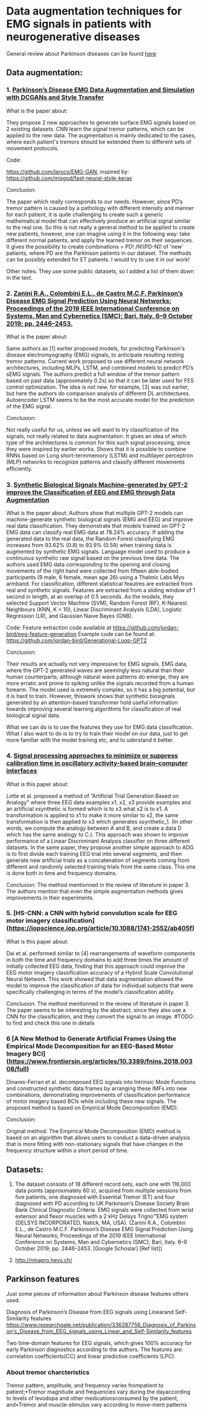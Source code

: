 # Data augmentation techniques for EMG signals in patients with neurogenerative diseases 

General review about Parkinson diseases can be  found [here](https://www.ncbi.nlm.nih.gov/pmc/articles/PMC8134676/)

## Data augmentation:

### 1. [Parkinson’s Disease EMG Data Augmentation and Simulation with DCGANs and Style Transfer](https://www.ncbi.nlm.nih.gov/pmc/articles/PMC7248755/)

What is the paper about:

They propose 2 new approaches to generate surface EMG signals based on 2 existing datasets.  CNN learn the signal tremor patterns, which can be applied to the new data. The augmentation is mainly dedicated to the cases, where each patient's tremors should be extended them to different sets of movement protocols. 

Code:

https://github.com/larocs/EMG-GAN, inspired by:
https://github.com/misgod/fast-neural-style-keras

Conclusion:

The paper which really corresponds to our needs. However, since PD’s tremor pattern is caused by a pathology with different intensity and manner for each patient, it is quite challenging to create such a generic mathematical model that can effectively produce an artificial signal similar to the real one.
So this is not really a general method to be applied to create new patients, however, one can imagine using it in the following way:
take different normal patients, and apply the learned tremor on their sequences.
It gives the possibility to create combinations = PD! /N!(PD-N)! of 'new' patients, where PD are the Parkinson patients in our dataset. The methods can be possibly extended for ET patients. I would try to use it in our work!

Other notes:
They use some public datasets, so I added a list of them down in the text.


### 2. [Zanini R.A., Colombini E.L., de Castro M.C.F. Parkinson’s Disease EMG Signal Prediction Using Neural Networks; Proceedings of the 2019 IEEE International Conference on Systems, Man and Cybernetics (SMC); Bari, Italy. 6–9 October 2019; pp. 2446–2453.](https://ieeexplore.ieee.org/abstract/document/8914553)

What is the paper about:

Same authors as [1] earlier proposed models, for predicting Parkinson's disease electromyography (EMG) signals, to anticipate resulting resting tremor patterns.  Current work proposed to use  different neural network architectures, including MLPs, LSTM, and combined models to predict PD’s sEMG signals. The authors predict a full window of the tremor pattern based on past data (approximately 0.2s) so that it can be later used for FES control optimization. The idea is not new, for example, [3] was out earlier, but here the authors do comparison analysis of different DL architectures. Autoencoder LSTM  seems to be the most accurate model for the prediction of the EMG signal.

Conclusion:

Not really useful for us, unless we will want to try classification of the signals, not really related to data augmentation.
It gives an idea of which type of the architectures is common for this such signal processing, since they were inspired by earlier works. Shows that it is possible to combine RNNs based on Long short-termmemory (LSTM) and multilayer perceptron (MLP) networks to recognize patterns and classify different movements efﬁciently.  



###  3. [Synthetic Biological Signals Machine-generated by GPT-2 improve the Classification of EEG and EMG through Data Augmentation](http://jordanjamesbird.com/publications/Synthetic-Biological-Signals-Machine-Generated-by-GPT-2-Improve-the-Classification-of-EEG-and-EMG-Through-Data-Augmentation.pdf)

What is the paper about:
Authors  show  that multiple GPT-2 models can machine-generate synthetic biological signals (EMG and EEG) and improve real
data classification. They demonstrate that  models trained on GPT-2 EMG data can classify real EMG data at 78.24% accuracy. If adding the generated data to the real data,  the Random Forest classifying EMG increases from 93.62% (0.8) to 93.9%
(0.59) when training data is augmented by synthetic EMG signals.
Language model used to produce a continuous synthetic raw signal based on the previous time data.
The authors used EMG data corresponding to the opening and closing movements of the right hand were
collected from fifteen able-bodied participants (9 male, 6 female, mean age 26) using a Thalmic Labs Myo armband.
For classification, different statistical feautres are extracted from real and synthetic signals.  Features are extracted from a sliding window of 1 second in length, at an overlap of 0.5
seconds. As the models, they selected Support Vector Machine (SVM), Random Forest (RF), K-Nearest Neighbours (KNN, K = 10), Linear Discriminant Analysis (LDA), Logistic Regression (LR), and Gaussian Naıve Bayes (GNB). 


Code:
Feature extraction code available at
https://github.com/jordan-bird/eeg-feature-generation
Example code can be found at: https://github.com/jordan-bird/Generational-Loop-GPT2



Conclusion:

Their results are actually not very impressive for EMG signals.  EMG
data, where the GPT-2 generated waves are seemingly less natural than their human counterparts; although natural wave patterns do emerge, they are more erratic and prone to spiking unlike the signals recorded from a human forearm. The model used is extremely complex, so it has a big potential, but it is hard to train. However, thiswork shows that synthetic biosignals generated by an attention-based transformer hold useful information towards improving several learning algorithms for classification of
real biological signal data. 

What we can do is to use the features they use for EMG data classification.
What I also want to do is to try to train their model on our data, just to get more familiar with the model training etc, and to uderstand it better.


### 4. [Signal processing approaches to minimize or suppress calibration time in oscillatory activity-based brain–computer interfaces](https://hal.inria.fr/hal-01159171/document)

What is this paper about:

Lotte et al. proposed a method of ”Artificial Trial Generation
Based on Analogy” where three EEG data examples x1, x2, x3 provide examples and an artificial xsynthetic is formed which is to x3 what x2 is to x1. A transformation is applied to x1 to make
it more similar to x2, the same transformation is then applied to x3 which generates xsynthetic_1. (In
other words, we compute the analogy between A and B, and create a data D which has the same analogy to C.). This approach was shown to improve performance of a Linear Discriminant Analysis classifier on three different datasets.
In the same paper, they propose another  simple approach to ADG is to first divide each training EEG trial into several segments, and then generate new artificial trials as a concatenation of segments
coming from different and randomly selected training trials from the same class. This one is done both in time and frequency domains.

Conclusion:
The method mentionned in the review of literature in  paper 3. The authors mention that even the simple augmentation methods gives improvements in their experiments.

### 5. [HS-CNN: a CNN with hybrid convolution scale for EEG motor imagery classification] (https://iopscience.iop.org/article/10.1088/1741-2552/ab405f)


What is this paper about:

Dai et al.  performed similar to [4] rearrangements of waveform components in both the
time and frequency domains to add three times the amount of initially collected EEG data, finding that this approach could improve the  EEG motor imagery classification accuracy of a Hybrid Scale Convolutional Neural Network. This work showed that data augmentation allowed the model to improve the classification of data
for individual subjects that were specifically challenging in terms of the model’s classification ability.


Conclusion:
The method mentionned in the review of literature in  paper 3. The paper seems to be interesting by the abstract, since they also use a CNN for the classification, and they convert the signal to an image.
#TODO: to find and check this one in details

### 6 [A New Method to Generate Artificial Frames Using the Empirical Mode Decomposition for an EEG-Based Motor Imagery BCI] (https://www.frontiersin.org/articles/10.3389/fnins.2018.00308/full)

Dinares-Ferran et al. decomposed EEG signals into Intrinsic Mode Functions and
constructed synthetic data frames by arranging these IMFs into new combinations, demonstrating improvements of classification performance of motor imagery based BCIs while including these new signals.
The proposed method is based on Empirical Mode Decomposition (EMD). 

Conclusion:

Original method. The Empirical Mode Decomposition (EMD) method is based on an algorithm that allows users to conduct a data-driven analysis that is more fitting with non-stationary signals that have changes in the frequency structure within a short period of time.

## Datasets:

1. The dataset consists of 18 different record sets, each one with 116,000 data points (approximately 60 s), acquired from multiple sessions from five patients, one diagnosed with Essential Tremor (ET) and four diagnosed with PD according to UK Parkinson’s Disease Society Brain Bank Clinical Diagnostic Criteria. EMG signals were collected from wrist extensor and flexor muscles with a 2 kHz Delsys Trigno™EMG system (DELSYS INCORPORATED, Natick, MA, USA). (Zanini R.A., Colombini E.L., de Castro M.C.F. Parkinson’s Disease EMG Signal Prediction Using Neural Networks; Proceedings of the 2019 IEEE International Conference on Systems, Man and Cybernetics (SMC); Bari, Italy. 6–9 October 2019; pp. 2446–2453. [Google Schoslar] [Ref list])

2. http://ninapro.hevs.ch/




## Parkinson features

Just some pieces of information about Parkinson disease features others used.

Diagnosis of Parkinson’s Disease from EEG signals using Linearand Self-Similarity features
https://www.researchgate.net/publication/336287756_Diagnosis_of_Parkinson's_Disease_from_EEG_signals_using_Linear_and_Self-Similarity_features

Two time-domain features for EEG signals, which gives 100% accuracy for early Parkinson diagnostics according to the authors.  The features are:  correlation coefﬁcients(CC) and linear predictive coefﬁcients (LPC).

### About tremor charcteristics
Tremor pattern, amplitude, and frequency varies frompatient to patient;•Tremor magnitude and frequencies vary during the dayaccording to levels of levodopa and other medicationsconsumed by the patient, and•Tremor and muscle-stimulus vary according to move-ment patterns